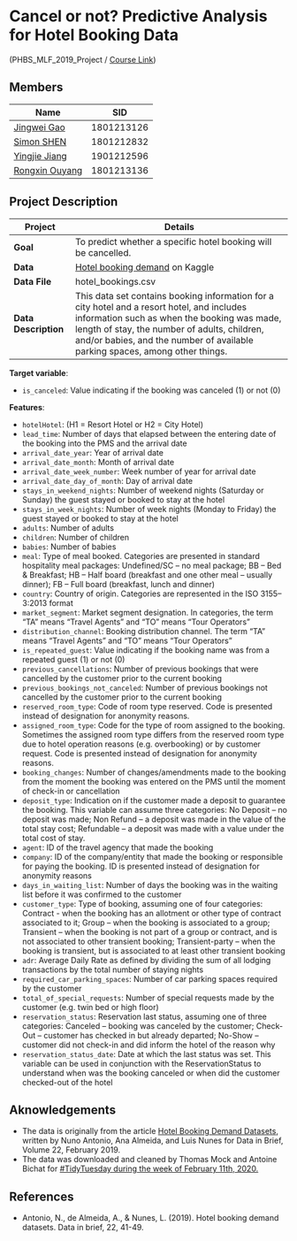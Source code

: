 # Cancel or not? Predictive Analysis for Hotel Booking Data

(PHBS_MLF_2019_Project / [Course Link](https://github.com/PHBS/MLF))

## Members

| Name                                            | SID        |
| ----------------------------------------------- | ---------- |
| [Jingwei Gao](https://github.com/LobbyBoy-Dray) | 1801213126 |
| [Simon SHEN](https://github.com/Simon9511)      | 1801212832 |
| [Yingjie Jiang](https://github.com/Jason422)    | 1901212596 |
| [Rongxin Ouyang](https://github.com/oyrx)       | 1801213136 |

## Project Description

| Project              | Details                                                                                                                                                                                                                                                                        |
| -------------------- | ------------------------------------------------------------------------------------------------------------------------------------------------------------------------------------------------------------------------------------------------------------------------------ |
| **Goal**             | To predict whether a specific hotel booking will be cancelled.                                                                                                                                                   |
| **Data**             | [Hotel booking demand](https://www.kaggle.com/jessemostipak/hotel-booking-demand) on Kaggle                                                                                                                                                                                        |
| **Data File**             | hotel_bookings.csv                                                                                                                                                                                        |
| **Data Description** | This data set contains booking information for a city hotel and a resort hotel, and includes information such as when the booking was made, length of stay, the number of adults, children, and/or babies, and the number of available parking spaces, among other things.|

**Target variable**:
* `is_canceled`: Value indicating if the booking was canceled (1) or not (0)

**Features**:
* `hotelHotel`: (H1 = Resort Hotel or H2 = City Hotel)
* `lead_time`: Number of days that elapsed between the entering date of the booking into the PMS and the arrival date
* `arrival_date_year`: Year of arrival date
* `arrival_date_month`: Month of arrival date
* `arrival_date_week_number`: Week number of year for arrival date
* `arrival_date_day_of_month`: Day of arrival date
* `stays_in_weekend_nights`: Number of weekend nights (Saturday or Sunday) the guest stayed or booked to stay at the hotel
* `stays_in_week_nights`: Number of week nights (Monday to Friday) the guest stayed or booked to stay at the hotel
* `adults`: Number of adults
* `children`: Number of children
* `babies`: Number of babies
* `meal`: Type of meal booked. Categories are presented in standard hospitality meal packages: Undefined/SC – no meal package; BB – Bed & Breakfast; HB – Half board (breakfast and one other meal – usually dinner); FB – Full board (breakfast, lunch and dinner)
* `country`: Country of origin. Categories are represented in the ISO 3155–3:2013 format
* `market_segment`: Market segment designation. In categories, the term “TA” means “Travel Agents” and “TO” means “Tour Operators”
* `distribution_channel`: Booking distribution channel. The term “TA” means “Travel Agents” and “TO” means “Tour Operators”
* `is_repeated_guest`: Value indicating if the booking name was from a repeated guest (1) or not (0)
* `previous_cancellations`: Number of previous bookings that were cancelled by the customer prior to the current booking
* `previous_bookings_not_canceled`: Number of previous bookings not cancelled by the customer prior to the current booking
* `reserved_room_type`: Code of room type reserved. Code is presented instead of designation for anonymity reasons.
* `assigned_room_type`: Code for the type of room assigned to the booking. Sometimes the assigned room type differs from the reserved room type due to hotel operation reasons (e.g. overbooking) or by customer request. Code is presented instead of designation for anonymity reasons.
* `booking_changes`: Number of changes/amendments made to the booking from the moment the booking was entered on the PMS until the moment of check-in or cancellation
* `deposit_type`: Indication on if the customer made a deposit to guarantee the booking. This variable can assume three categories: No Deposit – no deposit was made; Non Refund – a deposit was made in the value of the total stay cost; Refundable – a deposit was made with a value under the total cost of stay.
* `agent`: ID of the travel agency that made the booking
* `company`: ID of the company/entity that made the booking or responsible for paying the booking. ID is presented instead of designation for anonymity reasons
* `days_in_waiting_list`: Number of days the booking was in the waiting list before it was confirmed to the customer
* `customer_type`: Type of booking, assuming one of four categories: Contract - when the booking has an allotment or other type of contract associated to it; Group – when the booking is associated to a group; Transient – when the booking is not part of a group or contract, and is not associated to other transient booking; Transient-party – when the booking is transient, but is associated to at least other transient booking
* `adr`: Average Daily Rate as defined by dividing the sum of all lodging transactions by the total number of staying nights
* `required_car_parking_spaces`: Number of car parking spaces required by the customer
* `total_of_special_requests`: Number of special requests made by the customer (e.g. twin bed or high floor)
* `reservation_status`: Reservation last status, assuming one of three categories: Canceled – booking was canceled by the customer; Check-Out – customer has checked in but already departed; No-Show – customer did not check-in and did inform the hotel of the reason why
* `reservation_status_date`: Date at which the last status was set. This variable can be used in conjunction with the ReservationStatus to understand when was the booking canceled or when did the customer checked-out of the hotel

## Aknowledgements

* The data is originally from the article [Hotel Booking Demand Datasets](https://www.sciencedirect.com/science/article/pii/S2352340918315191), written by Nuno Antonio, Ana Almeida, and Luis Nunes for Data in Brief, Volume 22, February 2019.
* The data was downloaded and cleaned by Thomas Mock and Antoine Bichat for [#TidyTuesday during the week of February 11th, 2020.](https://github.com/rfordatascience/tidytuesday/blob/master/data/2020/2020-02-11/readme.md)

## References

* Antonio, N., de Almeida, A., & Nunes, L. (2019). Hotel booking demand datasets. Data in brief, 22, 41-49.
